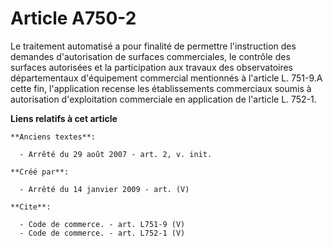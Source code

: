 # Article A750-2

Le traitement automatisé a pour finalité de permettre l'instruction des demandes d'autorisation de surfaces commerciales, le
contrôle des surfaces autorisées et la participation aux travaux des observatoires départementaux d'équipement commercial
mentionnés à l'article L. 751-9.A cette fin, l'application recense les établissements commerciaux soumis à autorisation
d'exploitation commerciale en application de l'article L. 752-1.

**Liens relatifs à cet article**

	**Anciens textes**:

	  - Arrêté du 29 août 2007 - art. 2, v. init.

	**Créé par**:

	  - Arrêté du 14 janvier 2009 - art. (V)

	**Cite**:

	  - Code de commerce. - art. L751-9 (V)
	  - Code de commerce. - art. L752-1 (V)
